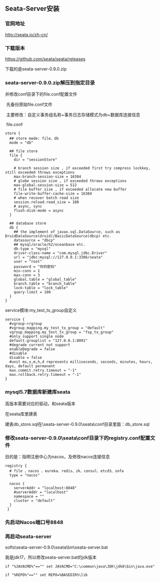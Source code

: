 ## Seata-Server安装

### 官网地址

http://seata.io/zh-cn/



### 下载版本

https://github.com/seata/seata/releases

下载的是seata-server-0.9.0.zip





### seata-server-0.9.0.zip解压到指定目录

并修改conf目录下的file.conf配置文件

​	先备份原始file.conf文件

​	主要修改：自定义事务组名称+事务日志存储模式为db+数据库连接信息

​	file.conf

```shell
store {
  ## store mode: file、db
  mode = "db"

  ## file store
  file {
    dir = "sessionStore"

    # branch session size , if exceeded first try compress lockkey, still exceeded throws exceptions
    max-branch-session-size = 16384
    # globe session size , if exceeded throws exceptions
    max-global-session-size = 512
    # file buffer size , if exceeded allocate new buffer
    file-write-buffer-cache-size = 16384
    # when recover batch read size
    session.reload.read_size = 100
    # async, sync
    flush-disk-mode = async
  }

  ## database store
  db {
    ## the implement of javax.sql.DataSource, such as DruidDataSource(druid)/BasicDataSource(dbcp) etc.
    datasource = "dbcp"
    ## mysql/oracle/h2/oceanbase etc.
    db-type = "mysql"
    driver-class-name = "com.mysql.jdbc.Driver"
    url = "jdbc:mysql://127.0.0.1:3306/seata"
    user = "root"
    password = "你的密码"
    min-conn = 1
    max-conn = 3
    global.table = "global_table"
    branch.table = "branch_table"
    lock-table = "lock_table"
    query-limit = 100
  }
}
```



service模块:my_test_tx_group自定义

```shell
service {
  #vgroup->rgroup
  #vgroup_mapping.my_test_tx_group = "default"
  vgroup_mapping.my_test_tx_group = "fsp_tx_group"
  #only support single node
  default.grouplist = "127.0.0.1:8091"
  #degrade current not support
  enableDegrade = false
  #disable
  disable = false
  #unit ms,s,m,h,d represents milliseconds, seconds, minutes, hours, days, default permanent
  max.commit.retry.timeout = "-1"
  max.rollback.retry.timeout = "-1"
}
```





### mysql5.7数据库新建库seata

高版本需要对应的驱动，和seata版本

在seata库里建表

建表db_store.sql在\seata-server-0.9.0\seata\conf目录里面：db_store.sql





### 修改seata-server-0.9.0\seata\conf目录下的registry.conf配置文件



目的是：指明注册中心为nacos，及修改nacos连接信息

```shell
registry {
  # file 、nacos 、eureka、redis、zk、consul、etcd3、sofa
  type = "nacos"

  nacos {
    serverAddr = "localhost:8848"
	#serverAddr = "localhost"
    namespace = ""
    cluster = "default"
  }
 }
```



### 先启动Nacos端口号8848



### 再启动seata-server

softs\seata-server-0.9.0\seata\bin\seata-server.bat



我是jdk17，所以修改seata-server.bat的jdk版本

```she
if "%JAVACMD%"=="" set JAVACMD="C:\common\java\JDK\jdk8\bin\java.exe"

if "%REPO%"=="" set REPO=%BASEDIR%\lib
```


